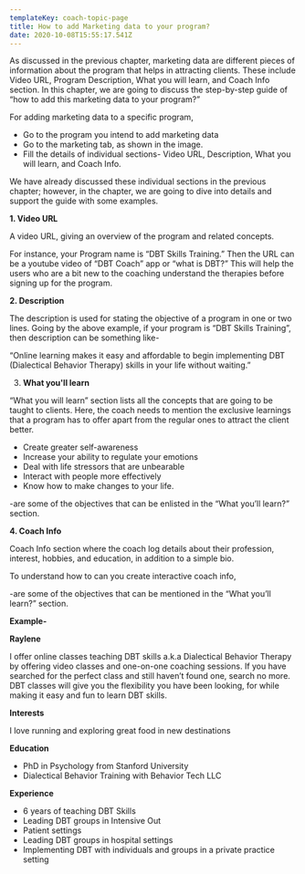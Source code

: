 ```yaml
---
templateKey: coach-topic-page
title: How to add Marketing data to your program?
date: 2020-10-08T15:55:17.541Z
---
```

As discussed in the previous chapter, marketing data are different pieces of information about the program that helps in attracting clients. These include Video URL, Program Description, What you will learn, and Coach Info section. In this chapter, we are going to discuss the step-by-step guide of “how to add this marketing data to your program?”

For adding marketing data to a specific program,

* Go to the program you intend to add marketing data
* Go to the marketing tab, as shown in the image.
* Fill the details of individual sections- Video URL, Description, What you will learn, and Coach Info.

We have already discussed these individual sections in the previous chapter; however, in the chapter, we are going to dive into details and support the guide with some examples.

**1. Video URL**

A video URL, giving an overview of the program and related concepts. 

For instance, your Program name is “DBT Skills Training.” Then the URL can be a youtube video of “DBT Coach” app or “what is DBT?” This will help the users who are a bit new to the coaching understand the therapies before signing up for the program.

**2. Description**

The description is used for stating the objective of a program in one or two lines. Going by the above example, if your program is “DBT Skills Training”, then description can be something like-

“Online learning makes it easy and affordable to begin implementing DBT (Dialectical Behavior Therapy) skills in your life without waiting.”

3. **What you'll learn**

“What you will learn” section lists all the concepts that are going to be taught to clients. Here, the coach needs to mention the exclusive learnings that a program has to offer apart from the regular ones to attract the client better.  

* Create greater self-awareness
* Increase your ability to regulate your emotions
* Deal with life stressors that are unbearable
* Interact with people more effectively
* Know how to make changes to your life.

\-are some of the objectives that can be enlisted in the “What you’ll learn?” section.

**4. Coach Info** 

Coach Info section where the coach log details about their profession, interest, hobbies, and education, in addition to a simple bio. 

To understand how to can you create interactive coach info, 

\-are some of the objectives that can be mentioned in the “What you’ll learn?” section.

**Example-**

**Raylene**

I offer online classes teaching DBT skills a.k.a Dialectical Behavior Therapy by offering video classes and one-on-one coaching sessions. If you have searched for the perfect class and still haven’t found one, search no more. DBT classes will give you the flexibility you have been looking, for while making it easy and fun to learn DBT skills.

**Interests**

I love running and exploring great food in new destinations

**Education**

* PhD in Psychology from Stanford University
* Dialectical Behavior Training with Behavior Tech LLC

**Experience**

* 6 years of teaching DBT Skills
* Leading DBT groups in Intensive Out
* Patient settings
* Leading DBT groups in hospital settings
* Implementing DBT with individuals and groups in a private practice setting
